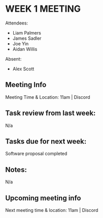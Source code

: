 # WEEK 1 MEETING

Attendees:
* Liam Palmers
* James Sadler
* Joe Yin
* Aidan Willis

Absent:
* Alex Scott

## Meeting Info
Meeting Time & Location: 11am |  Discord

## Task review from last week:
N/a

## Tasks due for next week:
Software proposal completed

## Notes:
N/a

## Upcoming meeting info
Next meeting time & location: 11am | Discord